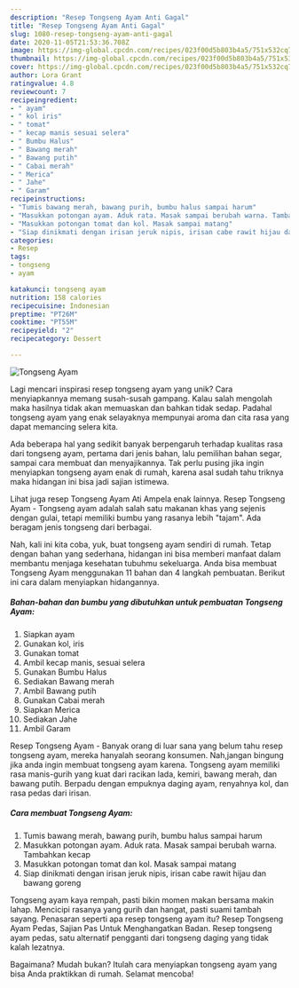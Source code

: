 ```yaml
---
description: "Resep Tongseng Ayam Anti Gagal"
title: "Resep Tongseng Ayam Anti Gagal"
slug: 1080-resep-tongseng-ayam-anti-gagal
date: 2020-11-05T21:53:36.708Z
image: https://img-global.cpcdn.com/recipes/023f00d5b803b4a5/751x532cq70/tongseng-ayam-foto-resep-utama.jpg
thumbnail: https://img-global.cpcdn.com/recipes/023f00d5b803b4a5/751x532cq70/tongseng-ayam-foto-resep-utama.jpg
cover: https://img-global.cpcdn.com/recipes/023f00d5b803b4a5/751x532cq70/tongseng-ayam-foto-resep-utama.jpg
author: Lora Grant
ratingvalue: 4.8
reviewcount: 7
recipeingredient:
- " ayam"
- " kol iris"
- " tomat"
- " kecap manis sesuai selera"
- " Bumbu Halus"
- " Bawang merah"
- " Bawang putih"
- " Cabai merah"
- " Merica"
- " Jahe"
- " Garam"
recipeinstructions:
- "Tumis bawang merah, bawang purih, bumbu halus sampai harum"
- "Masukkan potongan ayam. Aduk rata. Masak sampai berubah warna. Tambahkan kecap"
- "Masukkan potongan tomat dan kol. Masak sampai matang"
- "Siap dinikmati dengan irisan jeruk nipis, irisan cabe rawit hijau dan bawang goreng"
categories:
- Resep
tags:
- tongseng
- ayam

katakunci: tongseng ayam 
nutrition: 158 calories
recipecuisine: Indonesian
preptime: "PT26M"
cooktime: "PT55M"
recipeyield: "2"
recipecategory: Dessert

---
```



![Tongseng Ayam](https://img-global.cpcdn.com/recipes/023f00d5b803b4a5/751x532cq70/tongseng-ayam-foto-resep-utama.jpg)

Lagi mencari inspirasi resep tongseng ayam yang unik? Cara menyiapkannya memang susah-susah gampang. Kalau salah mengolah maka hasilnya tidak akan memuaskan dan bahkan tidak sedap. Padahal tongseng ayam yang enak selayaknya mempunyai aroma dan cita rasa yang dapat memancing selera kita.

Ada beberapa hal yang sedikit banyak berpengaruh terhadap kualitas rasa dari tongseng ayam, pertama dari jenis bahan, lalu pemilihan bahan segar, sampai cara membuat dan menyajikannya. Tak perlu pusing jika ingin menyiapkan tongseng ayam enak di rumah, karena asal sudah tahu triknya maka hidangan ini bisa jadi sajian istimewa.

Lihat juga resep Tongseng Ayam Ati Ampela enak lainnya. Resep Tongseng Ayam - Tongseng ayam adalah salah satu makanan khas yang sejenis dengan gulai, tetapi memiliki bumbu yang rasanya lebih &#34;tajam&#34;. Ada beragam jenis tongseng dari berbagai.


Nah, kali ini kita coba, yuk, buat tongseng ayam sendiri di rumah. Tetap dengan bahan yang sederhana, hidangan ini bisa memberi manfaat dalam membantu menjaga kesehatan tubuhmu sekeluarga. Anda bisa membuat Tongseng Ayam menggunakan 11 bahan dan 4 langkah pembuatan. Berikut ini cara dalam menyiapkan hidangannya.

<!--inarticleads1-->

##### Bahan-bahan dan bumbu yang dibutuhkan untuk pembuatan Tongseng Ayam:

1. Siapkan  ayam
1. Gunakan  kol, iris
1. Gunakan  tomat
1. Ambil  kecap manis, sesuai selera
1. Gunakan  Bumbu Halus
1. Sediakan  Bawang merah
1. Ambil  Bawang putih
1. Gunakan  Cabai merah
1. Siapkan  Merica
1. Sediakan  Jahe
1. Ambil  Garam


Resep Tongseng Ayam - Banyak orang di luar sana yang belum tahu resep tongseng ayam, mereka hanyalah seorang konsumen. Nah,jangan bingung jika anda ingin membuat tongseng ayam karena. Tongseng ayam memiliki rasa manis-gurih yang kuat dari racikan lada, kemiri, bawang merah, dan bawang putih. Berpadu dengan empuknya daging ayam, renyahnya kol, dan rasa pedas dari irisan. 

<!--inarticleads2-->

##### Cara membuat Tongseng Ayam:

1. Tumis bawang merah, bawang purih, bumbu halus sampai harum
1. Masukkan potongan ayam. Aduk rata. Masak sampai berubah warna. Tambahkan kecap
1. Masukkan potongan tomat dan kol. Masak sampai matang
1. Siap dinikmati dengan irisan jeruk nipis, irisan cabe rawit hijau dan bawang goreng


Tongseng ayam kaya rempah, pasti bikin momen makan bersama makin lahap. Mencicipi rasanya yang gurih dan hangat, pasti suami tambah sayang. Penasaran seperti apa resep tongseng ayam itu? Resep Tongseng Ayam Pedas, Sajian Pas Untuk Menghangatkan Badan. Resep tongseng ayam pedas, satu alternatif pengganti dari tongseng daging yang tidak kalah lezatnya. 

Bagaimana? Mudah bukan? Itulah cara menyiapkan tongseng ayam yang bisa Anda praktikkan di rumah. Selamat mencoba!
